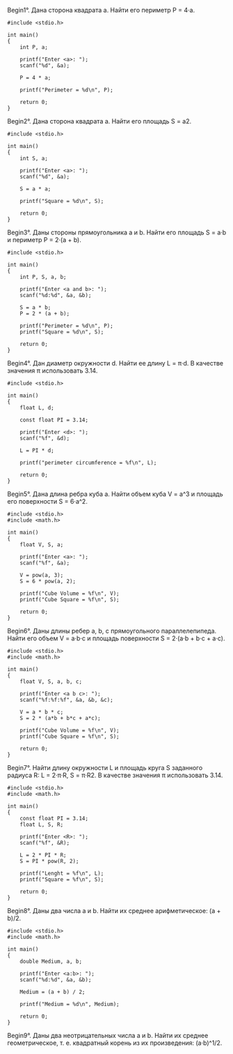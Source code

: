 Begin1°. Дана сторона квадрата a. Найти его периметр P = 4·a. 
```
#include <stdio.h>

int main()
{
    int P, a;

    printf("Enter <a>: ");
    scanf("%d", &a);

    P = 4 * a;

    printf("Perimeter = %d\n", P);

    return 0;
}
```

Begin2°. Дана сторона квадрата a. Найти его площадь S = a2. 
```
#include <stdio.h>

int main()
{
    int S, a;

    printf("Enter <a>: ");
    scanf("%d", &a);

    S = a * a;

    printf("Square = %d\n", S);

    return 0;
}
```

Begin3°. Даны стороны прямоугольника a и b. Найти его площадь S = a·b и периметр P = 2·(a + b). 
```
#include <stdio.h>

int main()
{
    int P, S, a, b;

    printf("Enter <a and b>: ");
    scanf("%d:%d", &a, &b);

    S = a * b;
    P = 2 * (a + b);

    printf("Perimeter = %d\n", P);
    printf("Square = %d\n", S);

    return 0;
}
```

Begin4°. Дан диаметр окружности d. Найти ее длину L = π·d. В качестве значения π использовать 3.14.
```
#include <stdio.h>

int main()
{
    float L, d;

    const float PI = 3.14;

    printf("Enter <d>: ");
    scanf("%f", &d);

    L = PI * d;

    printf("perimeter circumference = %f\n", L);

    return 0;
}
```

Begin5°. Дана длина ребра куба a. Найти объем куба V = a^3 и площадь его поверхности S = 6·a^2. 
```
#include <stdio.h>
#include <math.h>

int main()
{
    float V, S, a;

    printf("Enter <a>: ");
    scanf("%f", &a);

    V = pow(a, 3);
    S = 6 * pow(a, 2);

    printf("Cube Volume = %f\n", V);
    printf("Cube Square = %f\n", S);

    return 0;
}
```

Begin6°. Даны длины ребер a, b, c прямоугольного параллелепипеда. Найти его объем V = a·b·c и площадь поверхности S = 2·(a·b + b·c + a·c). 
```
#include <stdio.h>
#include <math.h>

int main()
{
    float V, S, a, b, c;

    printf("Enter <a b c>: ");
    scanf("%f:%f:%f", &a, &b, &c);

    V = a * b * c;
    S = 2 * (a*b + b*c + a*c);

    printf("Cube Volume = %f\n", V);
    printf("Cube Square = %f\n", S);

    return 0;
}
```

Begin7°. Найти длину окружности L и площадь круга S заданного радиуса R: L = 2·π·R, S = π·R2. В качестве значения π использовать 3.14. 
```
#include <stdio.h>
#include <math.h>

int main()
{
    const float PI = 3.14;
    float L, S, R;

    printf("Enter <R>: ");
    scanf("%f", &R);

    L = 2 * PI * R;
    S = PI * pow(R, 2);

    printf("Lenght = %f\n", L);
    printf("Square = %f\n", S);

    return 0;
}
```

Begin8°. Даны два числа a и b. Найти их среднее арифметическое: (a + b)/2. 
```
#include <stdio.h>
#include <math.h>

int main()
{
    double Medium, a, b;

    printf("Enter <a:b>: ");
    scanf("%d:%d", &a, &b);

    Medium = (a + b) / 2;

    printf("Medium = %d\n", Medium);

    return 0;
}
```
Begin9°. Даны два неотрицательных числа a и b. Найти их среднее геометрическое, т. е. квадратный корень из их произведения: (a·b)^1/2.
```

```
